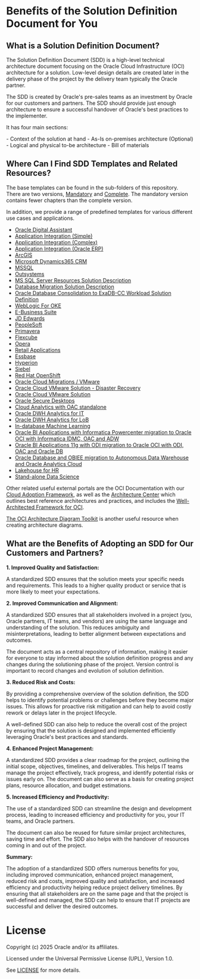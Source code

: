 # Benefits of the Solution Definition Document for You

## What is a Solution Definition Document?

The Solution Definition Document (SDD) is a high-level technical architecture document focusing on the Oracle Cloud Infrastructure (OCI) architecture for a solution. Low-level design details are created later in the delivery phase of the project by the delivery team typically the Oracle partner.

The SDD is created by Oracle's pre-sales teams as an investment by Oracle for our customers and partners. The SDD should provide just enough architecture to ensure a successful handover of Oracle's best practices to the implementer. 

It has four main sections:

- Context of the solution at hand 
- As-Is on-premises architecture (Optional)
- Logical and physical to-be architecture
- Bill of materials 

## Where Can I Find SDD Templates and Related Resources?

The base templates can be found in the sub-folders of this repository. There are two versions, [Mandatory](./solution-definition-mandatory/) and [Complete](./solution-definition-complete/). The mandatory version contains fewer chapters than the complete version. 

In addition, we provide a range of predefined templates for various different use cases and applications.

- [Oracle Digital Assistant](../../ai/oracle-digital-assistant/solution-definition/)
- [Application Integration (Simple)](../../app-dev/app-integration-and-automation/shared-assets/starter-packs/application-integration-simple/)
- [Application Integration (Complex)](../../app-dev/app-integration-and-automation/shared-assets/starter-packs/application-integration-complex/)
- [Application Integration (Oracle ERP)](../../app-dev/app-integration-and-automation/shared-assets/starter-packs/application-integration-oracle-erp/)
- [ArcGIS](../../cloud-architecture/3rd-party-and-isv-applications/arcgis/arcgis-solution-description/)
- [Microsoft Dynamics365 CRM](../../cloud-architecture/3rd-party-and-isv-applications/d365crm/dynamics-365-solution-description/)
- [MSSQL](../../cloud-architecture/3rd-party-and-isv-applications/mssql/mssql-solution-description/)
- [Outsystems](../../cloud-architecture/3rd-party-and-isv-applications/outsystems/outsystems-solution-description/)
- [MS SQL Server Resources Solution Description](../../cloud-architecture/custom-apps-and-consolidation/3rd-party-databases/ms-sql-always-on-solution-description/)
- [Database Migration Solution Description](../../cloud-architecture/custom-apps-and-consolidation/db-migration/solution-description/)
- [Oracle Database Consolidation to ExaDB-CC Workload Solution Definition](../../cloud-architecture/custom-apps-and-consolidation/oracle-db-consolidation/solution-definition-exadb-cc/)
- [WebLogic For OKE](../../cloud-architecture/custom-apps-and-consolidation/weblogic/weblogic-for-oke/)
- [E-Business Suite](../../cloud-architecture/oracle-apps-erp/e-business-suite/ebs-starterpack/)
- [JD Edwards](../../cloud-architecture/oracle-apps-erp/jd-edwards/jde-starterpack/)
- [PeopleSoft](../../cloud-architecture/oracle-apps-erp/peoplesoft/psft-starterpack/)
- [Primavera](../../cloud-architecture/oracle-apps-hyperion-siebel-gbu/gbu/construction-engineering/primavera-solution-definition/)
- [Flexcube](../../cloud-architecture/oracle-apps-hyperion-siebel-gbu/gbu/financial-services/flexcube-solution-definition/)
- [Opera](../../cloud-architecture/oracle-apps-hyperion-siebel-gbu/gbu/hospitality/opera-solution-definition/)
- [Retail Applications](../../cloud-architecture/oracle-apps-hyperion-siebel-gbu/gbu/retail/retail-solution-definition/)
- [Essbase](../../cloud-architecture/oracle-apps-hyperion-siebel-gbu/hyperion-essbase/essbase-solution-definition/)
- [Hyperion](../../cloud-architecture/oracle-apps-hyperion-siebel-gbu/hyperion-essbase/hyperion-solution-definition/)
- [Siebel](../../cloud-architecture/oracle-apps-hyperion-siebel-gbu/siebel/siebel-solution-definition/)
- [Red Hat OpenShift](../../cloud-infrastructure/virtualization-solutions/openshift-on-oci/openshift-solution-definition-document/)
- [Oracle Cloud Migrations / VMware](../../cloud-infrastructure/virtualization-solutions/oracle-cloud-migrations/ocm-solution-definition-document/)
- [Oracle Cloud VMware Solution - Disaster Recovery](../../cloud-infrastructure/virtualization-solutions/oracle-cloud-vmware-solution/disaster-recovery-to-ocvs-solution-definition/)
- [Oracle Cloud VMware Solution](../../cloud-infrastructure/virtualization-solutions/oracle-cloud-vmware-solution/vmware-migration-solution-definition/)
- [Oracle Secure Desktops](../../cloud-infrastructure/virtualization-solutions/oracle-secure-desktops/secure-desktops-solution-definition/)
- [Cloud Analytics with OAC standalone](../../data-platform/analytical-data-platform-lakehouse/shared-assets/workload-architecture-documents/cloud-analytics-with-oac-standalone/)
- [Oracle DWH Analytics for IT](../../data-platform/analytical-data-platform-lakehouse/shared-assets/workload-architecture-documents/data-warehouse-analytics-for-IT/)
- [Oracle DWH Analytics for LoB](../../data-platform/analytical-data-platform-lakehouse/shared-assets/workload-architecture-documents/dwh-analytics-for-lob/)
- [In-database Machine Learning](../../data-platform/analytical-data-platform-lakehouse/shared-assets/workload-architecture-documents/in-database-machine-learning/)
- [Oracle BI Applications with Informatica Powercenter migration to Oracle OCI with Informatica IDMC, OAC and ADW](../../data-platform/analytical-data-platform-lakehouse/shared-assets/workload-architecture-documents/obia-with-informatica-to-oci-with-idmc/)
- [Oracle BI Applications 11g with ODI migration to Oracle OCI with ODI, OAC and Oracle DB](../../data-platform/analytical-data-platform-lakehouse/shared-assets/workload-architecture-documents/obia-with-odi-migration-to-oci/)
- [Oracle Database and OBIEE migration to Autonomous Data Warehouse and Oracle Analytics Cloud](../../data-platform/analytical-data-platform-lakehouse/shared-assets/workload-architecture-documents/obiee-db-migration-to-oac-adw/)
- [Lakehouse for HR](../../data-platform/analytical-data-platform-lakehouse/shared-assets/workload-architecture-documents/serverless-lakehouse/)
- [Stand-alone Data Science](../../data-platform/analytical-data-platform-lakehouse/shared-assets/workload-architecture-documents/stand-alone-oci-data-science/)


Other related useful external portals are the OCI Documentation with our [Cloud Adoption Framework](https://www.oracle.com/uk/cloud/cloud-adoption-framework/), as well as the [Architecture Center](https://docs.oracle.com/solutions/?q=&cType=reference-architectures%2Csolution-playbook%2Cbuilt-deployed&sort=date-desc&lang=en) which outlines best reference architectures and practices, and includes the [Well-Architected Framework for OCI](https://docs.oracle.com/en/solutions/oci-best-practices/index.html). 

[The OCI Architecture Diagram Toolkit](https://docs.oracle.com/en-us/iaas/Content/General/Reference/graphicsfordiagrams.htm) is another useful resource when creating architecture diagrams.

## What are the Benefits of Adopting an SDD for Our Customers and Partners?

**1. Improved Quality and Satisfaction:**

A standardized SDD ensures that the solution meets your specific needs and requirements. This leads to a higher quality product or service that is more likely to meet your expectations.

**2. Improved Communication and Alignment:**

A standardized SDD ensures that all stakeholders involved in a project (you, Oracle partners, IT teams, and vendors) are using the same language and understanding of the solution. This reduces ambiguity and misinterpretations, leading to better alignment between expectations and outcomes.

The document acts as a central repository of information, making it easier for everyone to stay informed about the solution definition progress and any changes during the solutioning phase of the project. Version control is important to record changes and evolution of solution definition.

**3. Reduced Risk and Costs:**

By providing a comprehensive overview of the solution definition, the SDD helps to identify potential problems or challenges before they become major issues. This allows for proactive risk mitigation and can help to avoid costly rework or delays later in the project lifecycle.

A well-defined SDD can also help to reduce the overall cost of the project by ensuring that the solution is designed and implemented efficiently leveraging Oracle's best practices and standards.

**4. Enhanced Project Management:**

A standardized SDD provides a clear roadmap for the project, outlining the initial scope, objectives, timelines, and deliverables. This helps IT teams manage the project effectively, track progress, and identify potential risks or issues early on. The document can also serve as a basis for creating project plans, resource allocation, and budget estimations.

**5. Increased Efficiency and Productivity:**

The use of a standardized SDD can streamline the design and development process, leading to increased efficiency and productivity for you, your IT teams, and Oracle partners. 

The document can also be reused for future similar project architectures, saving time and effort. The SDD also helps with the handover of resources coming in and out of the project.

**Summary:**

The adoption of a standardized SDD offers numerous benefits for you, including improved communication, enhanced project management, reduced risk and costs, improved quality and satisfaction, and increased efficiency and productivity helping reduce project delivery timelines. By ensuring that all stakeholders are on the same page and that the project is well-defined and managed, the SDD can help to ensure that IT projects are successful and deliver the desired outcomes.

# License

Copyright (c) 2025 Oracle and/or its affiliates.

Licensed under the Universal Permissive License (UPL), Version 1.0.

See [LICENSE](https://github.com/oracle-devrel/technology-engineering/blob/main/LICENSE) for more details.